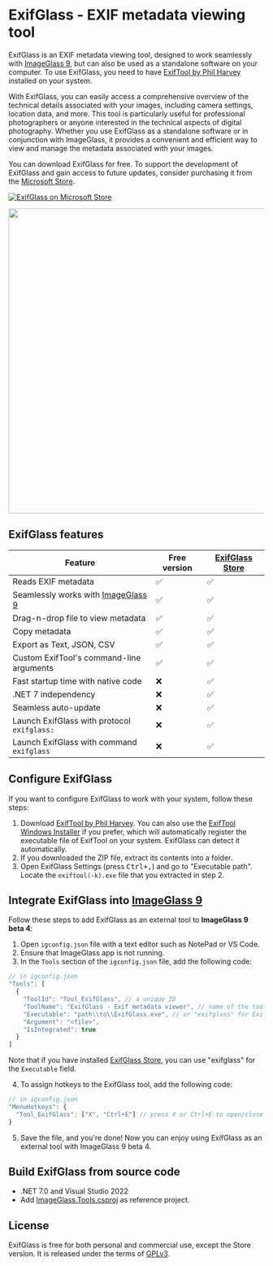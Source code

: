 ExifGlass - EXIF metadata viewing tool
===

ExifGlass is an EXIF metadata viewing tool, designed to work seamlessly with [ImageGlass 9](https://imageglass.org), but can also be used as a standalone software on your computer. To use ExifGlass, you need to have [ExifTool by Phil Harvey](https://exiftool.org) installed on your system.

With ExifGlass, you can easily access a comprehensive overview of the technical details associated with your images, including camera settings, location data, and more. This tool is particularly useful for professional photographers or anyone interested in the technical aspects of digital photography. Whether you use ExifGlass as a standalone software or in conjunction with ImageGlass, it provides a convenient and efficient way to view and manage the metadata associated with your images.

You can download ExifGlass for free. To support the development of ExifGlass and gain access to future updates, consider purchasing it from the [Microsoft Store](https://www.microsoft.com/store/productId/9MX8S9HZ57W8).

[![ExifGlass on Microsoft Store](https://user-images.githubusercontent.com/3154213/231506294-1baee922-3283-48a4-ba70-25662a4a90db.svg)](https://www.microsoft.com/store/productId/9MX8S9HZ57W8)

<img src="https://raw.githubusercontent.com/d2phap/ExifGlass/main/Screenshots/main.png" width="600" />

## ExifGlass features
| Feature | Free version | [ExifGlass Store](https://www.microsoft.com/store/productId/9MX8S9HZ57W8) | 
| -- | -- | -- |
| Reads EXIF metadata | ✅ | ✅ |
| Seamlessly works with [ImageGlass 9](https://imageglass.org) | ✅ | ✅ |
| Drag-n-drop file to view metadata | ✅ | ✅ |
| Copy metadata | ✅ | ✅ |
| Export as Text, JSON, CSV | ✅ | ✅ |
| Custom ExifTool's command-line arguments | ✅ | ✅ |
| Fast startup time with native code | ❌ | ✅ |
| .NET 7 independency | ❌ | ✅ |
| Seamless auto-update | ❌ | ✅ |
| Launch ExifGlass with protocol `exifglass:` | ❌ | ✅ |
| Launch ExifGlass with command `exifglass` | ❌ | ✅ |

## Configure ExifGlass
If you want to configure ExifGlass to work with your system, follow these steps:
1. Download [ExifTool by Phil Harvey](https://exiftool.org). You can also use the [ExifTool Windows Installer](https://oliverbetz.de/pages/Artikel/ExifTool-for-Windows#toc-3) if you prefer, which will automatically register the executable file of ExifTool on your system. ExifGlass can detect it automatically.
2. If you downloaded the ZIP file, extract its contents into a folder.
3. Open ExifGlass Settings (press <kbd>Ctrl+,</kbd>) and go to "Executable path". Locate the `exiftool(-k).exe` file that you extracted in step 2.

## Integrate ExifGlass into [ImageGlass 9](https://imageglass.org)
Follow these steps to add ExifGlass as an external tool to **ImageGlass 9 beta 4**:
1. Open `igconfig.json` file with a text editor such as NotePad or VS Code.
2. Ensure that ImageGlass app is not running.
3. In the `Tools` section of the `igconfig.json` file, add the following code:
```js
// in igconfig.json
"Tools": [
  {
    "ToolId": "Tool_ExifGlass", // a unique ID
    "ToolName": "ExifGlass - Exif metadata viewer", // name of the tool
    "Executable": "path\\to\\ExifGlass.exe", // or "exifglass" for ExifGlass Store
    "Argument": "<file>",
    "IsIntegrated": true
  }
]
```
Note that if you have installed [ExifGlass Store](https://www.microsoft.com/store/productId/9MX8S9HZ57W8), you can use "exifglass" for the `Executable` field.

4. To assign hotkeys to the ExifGlass tool, add the following code:
```js
// in igconfig.json
"MenuHotkeys": {
  "Tool_ExifGlass": ["X", "Ctrl+E"] // press X or Ctrl+E to open/close ExifGlass tool
}
```
5. Save the file, and you're done! Now you can enjoy using ExifGlass as an external tool with ImageGlass 9 beta 4.

## Build ExifGlass from source code
- .NET 7.0 and Visual Studio 2022
- Add [ImageGlass.Tools.csproj](https://github.com/ImageGlass/ImageGlass.Tools) as reference project.

## License
ExifGlass is free for both personal and commercial use, except the Store version. It is released under the terms of [GPLv3](https://github.com/d2phap/ExifGlass/blob/main/LICENSE).

